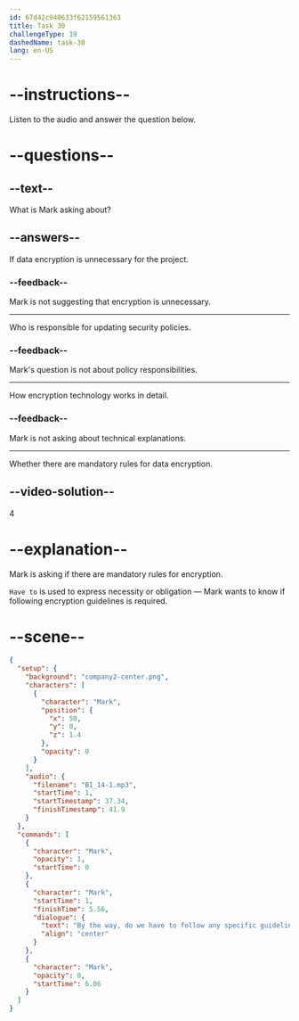 ```yaml
---
id: 67d42c940633f62159561363
title: Task 30
challengeType: 19
dashedName: task-30
lang: en-US
---
```


<!-- (audio) Mark: By the way, do we have to follow any specific guidelines for data encryption? -->

# --instructions--

Listen to the audio and answer the question below.

# --questions--

## --text--

What is Mark asking about?

## --answers--

If data encryption is unnecessary for the project.

### --feedback--

Mark is not suggesting that encryption is unnecessary.

---

Who is responsible for updating security policies.

### --feedback--

Mark's question is not about policy responsibilities.

---

How encryption technology works in detail.

### --feedback--

Mark is not asking about technical explanations.

---

Whether there are mandatory rules for data encryption.

## --video-solution--

4

# --explanation--

Mark is asking if there are mandatory rules for encryption.

`Have to` is used to express necessity or obligation — Mark wants to know if following encryption guidelines is required.

# --scene--

```json
{
  "setup": {
    "background": "company2-center.png",
    "characters": [
      {
        "character": "Mark",
        "position": {
          "x": 50,
          "y": 0,
          "z": 1.4
        },
        "opacity": 0
      }
    ],
    "audio": {
      "filename": "B1_14-1.mp3",
      "startTime": 1,
      "startTimestamp": 37.34,
      "finishTimestamp": 41.9
    }
  },
  "commands": [
    {
      "character": "Mark",
      "opacity": 1,
      "startTime": 0
    },
    {
      "character": "Mark",
      "startTime": 1,
      "finishTime": 5.56,
      "dialogue": {
        "text": "By the way, do we have to follow any specific guidelines for data encryption?",
        "align": "center"
      }
    },
    {
      "character": "Mark",
      "opacity": 0,
      "startTime": 6.06
    }
  ]
}
```
